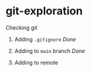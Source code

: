 # git-exploration

Checking git

1. Adding `.gitignore` *Done*
2. Adding to `main` branch *Done*

3. Adding to remote
